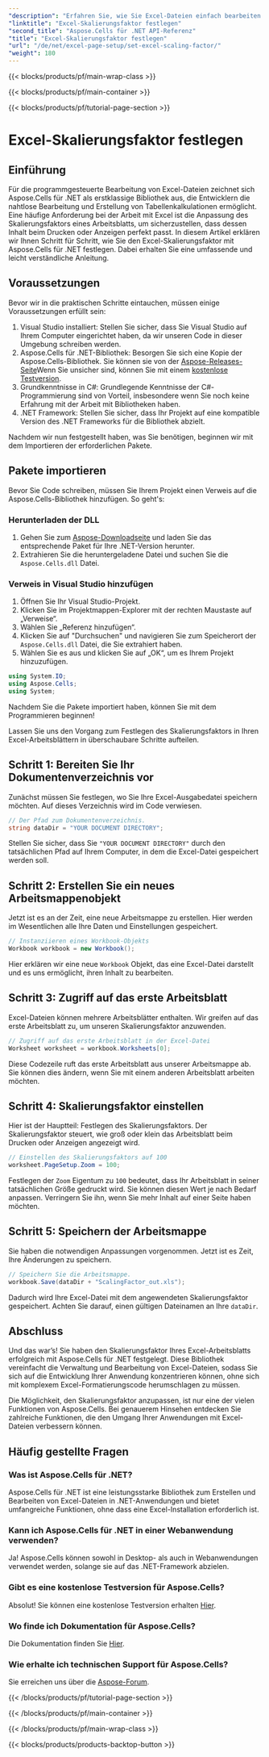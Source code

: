 ```yaml
---
"description": "Erfahren Sie, wie Sie Excel-Dateien einfach bearbeiten und den Skalierungsfaktor mit Aspose.Cells für .NET anpassen."
"linktitle": "Excel-Skalierungsfaktor festlegen"
"second_title": "Aspose.Cells für .NET API-Referenz"
"title": "Excel-Skalierungsfaktor festlegen"
"url": "/de/net/excel-page-setup/set-excel-scaling-factor/"
"weight": 180
---
```


{{< blocks/products/pf/main-wrap-class >}}

{{< blocks/products/pf/main-container >}}

{{< blocks/products/pf/tutorial-page-section >}}

# Excel-Skalierungsfaktor festlegen

## Einführung

Für die programmgesteuerte Bearbeitung von Excel-Dateien zeichnet sich Aspose.Cells für .NET als erstklassige Bibliothek aus, die Entwicklern die nahtlose Bearbeitung und Erstellung von Tabellenkalkulationen ermöglicht. Eine häufige Anforderung bei der Arbeit mit Excel ist die Anpassung des Skalierungsfaktors eines Arbeitsblatts, um sicherzustellen, dass dessen Inhalt beim Drucken oder Anzeigen perfekt passt. In diesem Artikel erklären wir Ihnen Schritt für Schritt, wie Sie den Excel-Skalierungsfaktor mit Aspose.Cells für .NET festlegen. Dabei erhalten Sie eine umfassende und leicht verständliche Anleitung.

## Voraussetzungen

Bevor wir in die praktischen Schritte eintauchen, müssen einige Voraussetzungen erfüllt sein:

1. Visual Studio installiert: Stellen Sie sicher, dass Sie Visual Studio auf Ihrem Computer eingerichtet haben, da wir unseren Code in dieser Umgebung schreiben werden.
2. Aspose.Cells für .NET-Bibliothek: Besorgen Sie sich eine Kopie der Aspose.Cells-Bibliothek. Sie können sie von der [Aspose-Releases-Seite](https://releases.aspose.com/cells/net/)Wenn Sie unsicher sind, können Sie mit einem [kostenlose Testversion](https://releases.aspose.com/).
3. Grundkenntnisse in C#: Grundlegende Kenntnisse der C#-Programmierung sind von Vorteil, insbesondere wenn Sie noch keine Erfahrung mit der Arbeit mit Bibliotheken haben.
4. .NET Framework: Stellen Sie sicher, dass Ihr Projekt auf eine kompatible Version des .NET Frameworks für die Bibliothek abzielt.

Nachdem wir nun festgestellt haben, was Sie benötigen, beginnen wir mit dem Importieren der erforderlichen Pakete.

## Pakete importieren

Bevor Sie Code schreiben, müssen Sie Ihrem Projekt einen Verweis auf die Aspose.Cells-Bibliothek hinzufügen. So geht's:

### Herunterladen der DLL

1. Gehen Sie zum [Aspose-Downloadseite](https://releases.aspose.com/cells/net/) und laden Sie das entsprechende Paket für Ihre .NET-Version herunter.
2. Extrahieren Sie die heruntergeladene Datei und suchen Sie die `Aspose.Cells.dll` Datei.

### Verweis in Visual Studio hinzufügen

1. Öffnen Sie Ihr Visual Studio-Projekt.
2. Klicken Sie im Projektmappen-Explorer mit der rechten Maustaste auf „Verweise“.
3. Wählen Sie „Referenz hinzufügen“. 
4. Klicken Sie auf "Durchsuchen" und navigieren Sie zum Speicherort der `Aspose.Cells.dll` Datei, die Sie extrahiert haben.
5. Wählen Sie es aus und klicken Sie auf „OK“, um es Ihrem Projekt hinzuzufügen.

```csharp
using System.IO;
using Aspose.Cells;
using System;
```

Nachdem Sie die Pakete importiert haben, können Sie mit dem Programmieren beginnen!

Lassen Sie uns den Vorgang zum Festlegen des Skalierungsfaktors in Ihren Excel-Arbeitsblättern in überschaubare Schritte aufteilen.

## Schritt 1: Bereiten Sie Ihr Dokumentenverzeichnis vor

Zunächst müssen Sie festlegen, wo Sie Ihre Excel-Ausgabedatei speichern möchten. Auf dieses Verzeichnis wird im Code verwiesen. 

```csharp
// Der Pfad zum Dokumentenverzeichnis.
string dataDir = "YOUR DOCUMENT DIRECTORY";
```

Stellen Sie sicher, dass Sie `"YOUR DOCUMENT DIRECTORY"` durch den tatsächlichen Pfad auf Ihrem Computer, in dem die Excel-Datei gespeichert werden soll.

## Schritt 2: Erstellen Sie ein neues Arbeitsmappenobjekt

Jetzt ist es an der Zeit, eine neue Arbeitsmappe zu erstellen. Hier werden im Wesentlichen alle Ihre Daten und Einstellungen gespeichert.

```csharp
// Instanziieren eines Workbook-Objekts
Workbook workbook = new Workbook();
```

Hier erklären wir eine neue `Workbook` Objekt, das eine Excel-Datei darstellt und es uns ermöglicht, ihren Inhalt zu bearbeiten.

## Schritt 3: Zugriff auf das erste Arbeitsblatt

Excel-Dateien können mehrere Arbeitsblätter enthalten. Wir greifen auf das erste Arbeitsblatt zu, um unseren Skalierungsfaktor anzuwenden.

```csharp
// Zugriff auf das erste Arbeitsblatt in der Excel-Datei
Worksheet worksheet = workbook.Worksheets[0];
```

Diese Codezeile ruft das erste Arbeitsblatt aus unserer Arbeitsmappe ab. Sie können dies ändern, wenn Sie mit einem anderen Arbeitsblatt arbeiten möchten.

## Schritt 4: Skalierungsfaktor einstellen

Hier ist der Hauptteil: Festlegen des Skalierungsfaktors. Der Skalierungsfaktor steuert, wie groß oder klein das Arbeitsblatt beim Drucken oder Anzeigen angezeigt wird.

```csharp
// Einstellen des Skalierungsfaktors auf 100
worksheet.PageSetup.Zoom = 100;
```

Festlegen der `Zoom` Eigentum zu `100` bedeutet, dass Ihr Arbeitsblatt in seiner tatsächlichen Größe gedruckt wird. Sie können diesen Wert je nach Bedarf anpassen. Verringern Sie ihn, wenn Sie mehr Inhalt auf einer Seite haben möchten.

## Schritt 5: Speichern der Arbeitsmappe

Sie haben die notwendigen Anpassungen vorgenommen. Jetzt ist es Zeit, Ihre Änderungen zu speichern.

```csharp
// Speichern Sie die Arbeitsmappe.
workbook.Save(dataDir + "ScalingFactor_out.xls");
```

Dadurch wird Ihre Excel-Datei mit dem angewendeten Skalierungsfaktor gespeichert. Achten Sie darauf, einen gültigen Dateinamen an Ihre `dataDir`.

## Abschluss

Und das war’s! Sie haben den Skalierungsfaktor Ihres Excel-Arbeitsblatts erfolgreich mit Aspose.Cells für .NET festgelegt. Diese Bibliothek vereinfacht die Verwaltung und Bearbeitung von Excel-Dateien, sodass Sie sich auf die Entwicklung Ihrer Anwendung konzentrieren können, ohne sich mit komplexem Excel-Formatierungscode herumschlagen zu müssen.

Die Möglichkeit, den Skalierungsfaktor anzupassen, ist nur eine der vielen Funktionen von Aspose.Cells. Bei genauerem Hinsehen entdecken Sie zahlreiche Funktionen, die den Umgang Ihrer Anwendungen mit Excel-Dateien verbessern können.

## Häufig gestellte Fragen

### Was ist Aspose.Cells für .NET?  
Aspose.Cells für .NET ist eine leistungsstarke Bibliothek zum Erstellen und Bearbeiten von Excel-Dateien in .NET-Anwendungen und bietet umfangreiche Funktionen, ohne dass eine Excel-Installation erforderlich ist.

### Kann ich Aspose.Cells für .NET in einer Webanwendung verwenden?  
Ja! Aspose.Cells können sowohl in Desktop- als auch in Webanwendungen verwendet werden, solange sie auf das .NET-Framework abzielen.

### Gibt es eine kostenlose Testversion für Aspose.Cells?  
Absolut! Sie können eine kostenlose Testversion erhalten [Hier](https://releases.aspose.com/).

### Wo finde ich Dokumentation für Aspose.Cells?  
Die Dokumentation finden Sie [Hier](https://reference.aspose.com/cells/net/).

### Wie erhalte ich technischen Support für Aspose.Cells?  
Sie erreichen uns über die [Aspose-Forum](https://forum.aspose.com/c/cells/9).

{{< /blocks/products/pf/tutorial-page-section >}}

{{< /blocks/products/pf/main-container >}}

{{< /blocks/products/pf/main-wrap-class >}}

{{< blocks/products/products-backtop-button >}}